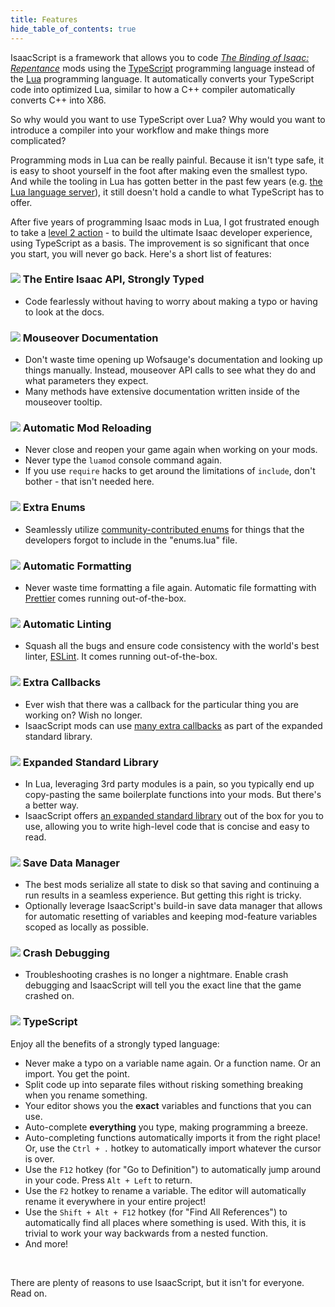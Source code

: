 ```yaml
---
title: Features
hide_table_of_contents: true
---
```


IsaacScript is a framework that allows you to code [_The Binding of Isaac: Repentance_](https://store.steampowered.com/app/1426300/The_Binding_of_Isaac_Repentance/) mods using the [TypeScript](https://www.typescriptlang.org/) programming language instead of the [Lua](https://www.lua.org/) programming language. It automatically converts your TypeScript code into optimized Lua, similar to how a C++ compiler automatically converts C++ into X86.

So why would you want to use TypeScript over Lua? Why would you want to introduce a compiler into your workflow and make things more complicated?

Programming mods in Lua can be really painful. Because it isn't type safe, it is easy to shoot yourself in the foot after making even the smallest typo. And while the tooling in Lua has gotten better in the past few years (e.g. [the Lua language server](https://github.com/sumneko/lua-language-server)), it still doesn't hold a candle to what TypeScript has to offer.

After five years of programming Isaac mods in Lua, I got frustrated enough to take a [level 2 action](https://www.lesswrong.com/posts/guDcrPqLsnhEjrPZj/levels-of-action) - to build the ultimate Isaac developer experience, using TypeScript as a basis. The improvement is so significant that once you start, you will never go back. Here's a short list of features:

### <img src="/img/items/magic-mushroom.png" className="features-icon" /> The Entire Isaac API, Strongly Typed

- Code fearlessly without having to worry about making a typo or having to look at the docs.

### <img src="/img/items/marked.png" className="features-icon" /> Mouseover Documentation

- Don't waste time opening up Wofsauge's documentation and looking up things manually. Instead, mouseover API calls to see what they do and what parameters they expect.
- Many methods have extensive documentation written inside of the mouseover tooltip.

### <img src="/img/items/clockwork-assembly.png" className="features-icon" /> Automatic Mod Reloading

- Never close and reopen your game again when working on your mods.
- Never type the `luamod` console command again.
- If you use `require` hacks to get around the limitations of `include`, don't bother - that isn't needed here.

### <img src="/img/items/humbling-bundle.png" className="features-icon" /> Extra Enums

- Seamlessly utilize [community-contributed enums](https://isaacscript.github.io/isaac-typescript-definitions/modules#enumerations) for things that the developers forgot to include in the "enums.lua" file.

### <img src="/img/items/pencil.png" className="features-icon" /> Automatic Formatting

- Never waste time formatting a file again. Automatic file formatting with [Prettier](https://prettier.io/) comes running out-of-the-box.

### <img src="/img/items/spider-mod.png" className="features-icon" /> Automatic Linting

- Squash all the bugs and ensure code consistency with the world's best linter, [ESLint](https://eslint.org/). It comes running out-of-the-box.

### <img src="/img/items/poke-go.png" className="features-icon" /> Extra Callbacks

- Ever wish that there was a callback for the particular thing you are working on? Wish no longer.
- IsaacScript mods can use [many extra callbacks](/isaacscript-common/other/enums/ModCallbackCustom.md) as part of the expanded standard library.

### <img src="/img/items/book-of-virtues.png" className="features-icon" /> Expanded Standard Library

- In Lua, leveraging 3rd party modules is a pain, so you typically end up copy-pasting the same boilerplate functions into your mods. But there's a better way.
- IsaacScript offers [an expanded standard library](/isaacscript-common) out of the box for you to use, allowing you to write high-level code that is concise and easy to read.

### <img src="/img/items/box.png" className="features-icon" /> Save Data Manager

- The best mods serialize all state to disk so that saving and continuing a run results in a seamless experience. But getting this right is tricky.
- Optionally leverage IsaacScript's build-in save data manager that allows for automatic resetting of variables and keeping mod-feature variables scoped as locally as possible.

### <img src="/img/items/undefined.png" className="features-icon" /> Crash Debugging

- Troubleshooting crashes is no longer a nightmare. Enable crash debugging and IsaacScript will tell you the exact line that the game crashed on.

### <img src="/img/items/bffs.png" className="features-icon" /> TypeScript

Enjoy all the benefits of a strongly typed language:

- Never make a typo on a variable name again. Or a function name. Or an import. You get the point.
- Split code up into separate files without risking something breaking when you rename something.
- Your editor shows you the **exact** variables and functions that you can use.
- Auto-complete **everything** you type, making programming a breeze.
- Auto-completing functions automatically imports it from the right place! Or, use the <code>Ctrl + .</code> hotkey to automatically import whatever the cursor is over.
- Use the <code>F12</code> hotkey (for "Go to Definition") to automatically jump around in your code. Press <code>Alt + Left</code> to return.
- Use the <code>F2</code> hotkey to rename a variable. The editor will automatically rename it everywhere in your entire project!
- Use the <code>Shift + Alt + F12</code> hotkey (for "Find All References") to automatically find all places where something is used. With this, it is trivial to work your way backwards from a nested function.
- And more!

<br />

There are plenty of reasons to use IsaacScript, but it isn't for everyone. Read on.
